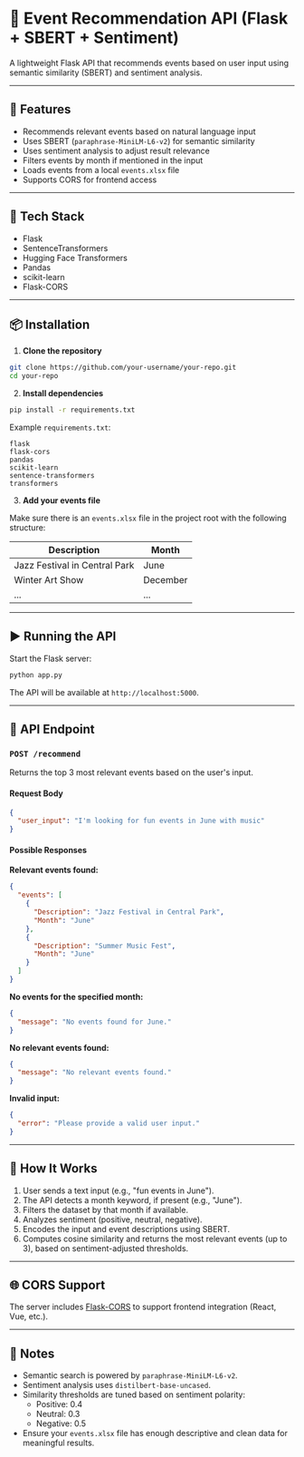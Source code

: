 # 📅 Event Recommendation API (Flask + SBERT + Sentiment)

A lightweight Flask API that recommends events based on user input using semantic similarity (SBERT) and sentiment analysis.

---

## 🚀 Features

- Recommends relevant events based on natural language input
- Uses SBERT (`paraphrase-MiniLM-L6-v2`) for semantic similarity
- Uses sentiment analysis to adjust result relevance
- Filters events by month if mentioned in the input
- Loads events from a local `events.xlsx` file
- Supports CORS for frontend access

---

## 🧰 Tech Stack

- Flask
- SentenceTransformers
- Hugging Face Transformers
- Pandas
- scikit-learn
- Flask-CORS

---

## 📦 Installation

1. **Clone the repository**

```bash
git clone https://github.com/your-username/your-repo.git
cd your-repo
```

2. **Install dependencies**

```bash
pip install -r requirements.txt
```

Example `requirements.txt`:

```text
flask
flask-cors
pandas
scikit-learn
sentence-transformers
transformers
```

3. **Add your events file**

Make sure there is an `events.xlsx` file in the project root with the following structure:

| Description                    | Month    |
|--------------------------------|----------|
| Jazz Festival in Central Park | June     |
| Winter Art Show               | December |
| ...                           | ...      |

---

## ▶️ Running the API

Start the Flask server:

```bash
python app.py
```

The API will be available at `http://localhost:5000`.

---

## 📡 API Endpoint

### `POST /recommend`

Returns the top 3 most relevant events based on the user's input.

#### Request Body

```json
{
  "user_input": "I'm looking for fun events in June with music"
}
```

#### Possible Responses

**Relevant events found:**

```json
{
  "events": [
    {
      "Description": "Jazz Festival in Central Park",
      "Month": "June"
    },
    {
      "Description": "Summer Music Fest",
      "Month": "June"
    }
  ]
}
```

**No events for the specified month:**

```json
{
  "message": "No events found for June."
}
```

**No relevant events found:**

```json
{
  "message": "No relevant events found."
}
```

**Invalid input:**

```json
{
  "error": "Please provide a valid user input."
}
```

---

## 🧠 How It Works

1. User sends a text input (e.g., "fun events in June").
2. The API detects a month keyword, if present (e.g., "June").
3. Filters the dataset by that month if available.
4. Analyzes sentiment (positive, neutral, negative).
5. Encodes the input and event descriptions using SBERT.
6. Computes cosine similarity and returns the most relevant events (up to 3), based on sentiment-adjusted thresholds.

---

## 🌐 CORS Support

The server includes [Flask-CORS](https://flask-cors.readthedocs.io/en/latest/) to support frontend integration (React, Vue, etc.).

---

## 📌 Notes

- Semantic search is powered by `paraphrase-MiniLM-L6-v2`.
- Sentiment analysis uses `distilbert-base-uncased`.
- Similarity thresholds are tuned based on sentiment polarity:
  - Positive: 0.4
  - Neutral: 0.3
  - Negative: 0.5
- Ensure your `events.xlsx` file has enough descriptive and clean data for meaningful results.
